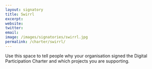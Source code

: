 ```yaml
---
layout: signatory
title: Swirrl
excerpt: 
website: 
twitter: 
email: 
image: /images/signatories/swirrl.jpg
permalink: /charter/swirrl/
---
```


Use this space to tell people why your organisation signed the Digital Participation Charter and which projects you are supporting.